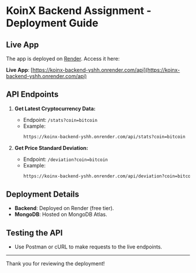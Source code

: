 # KoinX Backend Assignment - Deployment Guide

## Live App
The app is deployed on [Render](https://render.com). Access it here:

**Live App**: [https://koinx-backend-yshh.onrender.com/api](https://koinx-backend-yshh.onrender.com/api)

## API Endpoints

1. **Get Latest Cryptocurrency Data:**
   - Endpoint: `/stats?coin=bitcoin`
   - Example: 
     ```bash
     https://koinx-backend-yshh.onrender.com/api/stats?coin=bitcoin
     ```

2. **Get Price Standard Deviation:**
   - Endpoint: `/deviation?coin=bitcoin`
   - Example:
     ```bash
     https://koinx-backend-yshh.onrender.com/api/deviation?coin=bitcoin
     ```

## Deployment Details
- **Backend**: Deployed on Render (free tier).
- **MongoDB**: Hosted on MongoDB Atlas.

## Testing the API
- Use Postman or cURL to make requests to the live endpoints.

---

Thank you for reviewing the deployment!
